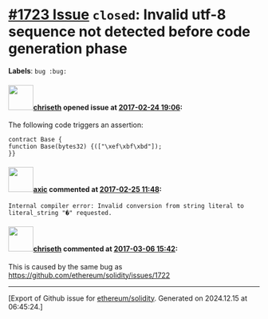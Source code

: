 # [\#1723 Issue](https://github.com/ethereum/solidity/issues/1723) `closed`: Invalid utf-8 sequence not detected before code generation phase
**Labels**: `bug :bug:`


#### <img src="https://avatars.githubusercontent.com/u/9073706?v=4" width="50">[chriseth](https://github.com/chriseth) opened issue at [2017-02-24 19:06](https://github.com/ethereum/solidity/issues/1723):

The following code triggers an assertion:
```
contract Base {
function Base(bytes32) {(["\xef\xbf\xbd"]);
}}
```

#### <img src="https://avatars.githubusercontent.com/u/20340?v=4" width="50">[axic](https://github.com/axic) commented at [2017-02-25 11:48](https://github.com/ethereum/solidity/issues/1723#issuecomment-282478981):

```
Internal compiler error: Invalid conversion from string literal to literal_string "�" requested.
```

#### <img src="https://avatars.githubusercontent.com/u/9073706?v=4" width="50">[chriseth](https://github.com/chriseth) commented at [2017-03-06 15:42](https://github.com/ethereum/solidity/issues/1723#issuecomment-284433593):

This is caused by the same bug as https://github.com/ethereum/solidity/issues/1722


-------------------------------------------------------------------------------



[Export of Github issue for [ethereum/solidity](https://github.com/ethereum/solidity). Generated on 2024.12.15 at 06:45:24.]
